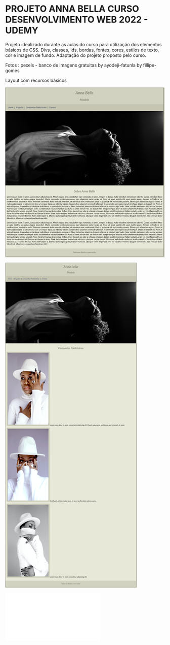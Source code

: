 # PROJETO ANNA BELLA CURSO DESENVOLVIMENTO WEB 2022 - UDEMY

Projeto idealizado durante as aulas do curso para utilização dos elementos básicos de CSS. 
Divs, classes, ids, bordas, fontes, cores, estilos de texto, cor e imagem de fundo.
Adaptação do projeto proposto pelo curso.

Fotos :
pexels - banco de imagens gratuitas
by ayodeji-fatunla
by fillipe-gomes

Layout com recursos básicos

![alt text](./img/index.html.png)

![alt text](./img/campanhaspublicitarias.html.png)

![alt text](./contato.html)